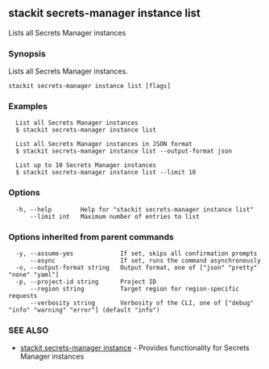 ## stackit secrets-manager instance list

Lists all Secrets Manager instances

### Synopsis

Lists all Secrets Manager instances.

```
stackit secrets-manager instance list [flags]
```

### Examples

```
  List all Secrets Manager instances
  $ stackit secrets-manager instance list

  List all Secrets Manager instances in JSON format
  $ stackit secrets-manager instance list --output-format json

  List up to 10 Secrets Manager instances
  $ stackit secrets-manager instance list --limit 10
```

### Options

```
  -h, --help        Help for "stackit secrets-manager instance list"
      --limit int   Maximum number of entries to list
```

### Options inherited from parent commands

```
  -y, --assume-yes             If set, skips all confirmation prompts
      --async                  If set, runs the command asynchronously
  -o, --output-format string   Output format, one of ["json" "pretty" "none" "yaml"]
  -p, --project-id string      Project ID
      --region string          Target region for region-specific requests
      --verbosity string       Verbosity of the CLI, one of ["debug" "info" "warning" "error"] (default "info")
```

### SEE ALSO

* [stackit secrets-manager instance](./stackit_secrets-manager_instance.md)	 - Provides functionality for Secrets Manager instances

